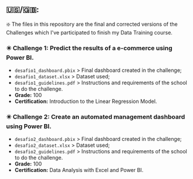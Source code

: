 ## 🇺🇸/🇬🇧:

❇️ The files in this repository are the final and corrected versions of the Challenges which I've participated to finish my Data Training course.

### ✴️ Challenge 1: Predict the results of a e-commerce using Power BI.
- `desafio1_dashboard.pbix` > Final dashboard created in the challenge;
- `desafio1_dataset.xlsx` > Dataset used;
- `desafio1_guidelines.pdf` > Instructions and requirements of the school to do the challenge.
- **Grade:** 100
- **Certification:** Introduction to the Linear Regression Model.

### ✴️ Challenge 2: Create an automated management dashboard using Power BI.
- `desafio2_dashboard.pbix` > Final dashboard created in the challenge;
- `desafio2_dataset.xlsx` > Dataset used;
- `desafio2_guidelines.pdf` > Instructions and requirements of the school to do the challenge.
- **Grade:** 100
- **Certification:** Data Analysis with Excel and Power BI.
